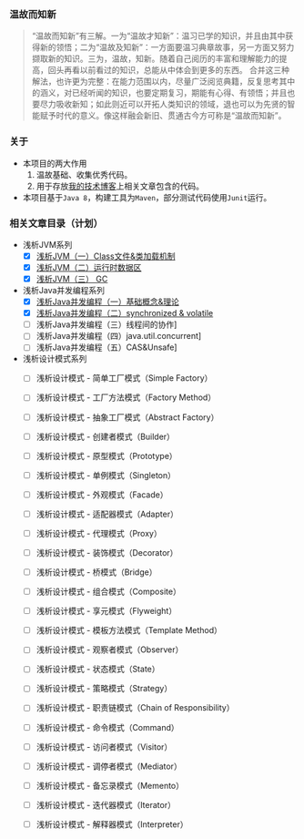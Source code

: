 ### 温故而知新
> “温故而知新”有三解。一为“温故才知新”：温习已学的知识，并且由其中获得新的领悟；二为“温故及知新”：一方面要温习典章故事，另一方面又努力撷取新的知识。三为，温故，知新。随着自己阅历的丰富和理解能力的提高，回头再看以前看过的知识，总能从中体会到更多的东西。   合并这三种解法，也许更为完整：在能力范围以内，尽量广泛阅览典籍，反复思考其中的涵义，对已经听闻的知识，也要定期复习，期能有心得、有领悟；并且也要尽力吸收新知；如此则近可以开拓人类知识的领域，退也可以为先贤的智能赋予时代的意义。像这样融会新旧、贯通古今方可称是“温故而知新”。

### 关于
- 本项目的两大作用
    1. 温故基础、收集优秀代码。
    2. 用于存放[我的技术博客](http://www.jianshu.com/u/335a31051c58)上相关文章包含的代码。
- 本项目基于```Java 8```，构建工具为```Maven```，部分测试代码使用```Junit```运行。

### 相关文章目录（计划）

- 浅析JVM系列
    - [x] [浅析JVM（一）Class文件&类加载机制](http://www.jianshu.com/p/5f3278916b38)
    - [x] [浅析JVM（二）运行时数据区](http://www.jianshu.com/p/460aeab77b7f)
    - [x] [浅析JVM（三） GC]()

- 浅析Java并发编程系列
    - [x] [浅析Java并发编程（一）基础概念&理论]()
    - [x] [浅析Java并发编程（二）synchronized & volatile]()
    - [ ] 浅析Java并发编程（三）线程间的协作]
    - [ ] 浅析Java并发编程（四）java.util.concurrent]
    - [ ] 浅析Java并发编程（五）CAS&Unsafe]

- 浅析设计模式系列
    - [ ] 浅析设计模式 - 简单工厂模式（Simple Factory）
    - [ ] 浅析设计模式 - 工厂方法模式（Factory Method）
    - [ ] 浅析设计模式 - 抽象工厂模式（Abstract Factory）
    - [ ] 浅析设计模式 - 创建者模式（Builder）
    - [ ] 浅析设计模式 - 原型模式（Prototype）
    - [ ] 浅析设计模式 - 单例模式（Singleton）

    - [ ] 浅析设计模式 - 外观模式（Facade）
    - [ ] 浅析设计模式 - 适配器模式（Adapter）
    - [ ] 浅析设计模式 - 代理模式（Proxy）
    - [ ] 浅析设计模式 - 装饰模式（Decorator）
    - [ ] 浅析设计模式 - 桥模式（Bridge）
    - [ ] 浅析设计模式 - 组合模式（Composite）
    - [ ] 浅析设计模式 - 享元模式（Flyweight）

    - [ ] 浅析设计模式 - 模板方法模式（Template Method）
    - [ ] 浅析设计模式 - 观察者模式（Observer）
    - [ ] 浅析设计模式 - 状态模式（State）
    - [ ] 浅析设计模式 - 策略模式（Strategy）
    - [ ] 浅析设计模式 - 职责链模式（Chain of Responsibility）
    - [ ] 浅析设计模式 - 命令模式（Command）
    - [ ] 浅析设计模式 - 访问者模式（Visitor）
    - [ ] 浅析设计模式 - 调停者模式（Mediator）
    - [ ] 浅析设计模式 - 备忘录模式（Memento）
    - [ ] 浅析设计模式 - 迭代器模式（Iterator）
    - [ ] 浅析设计模式 - 解释器模式（Interpreter）
